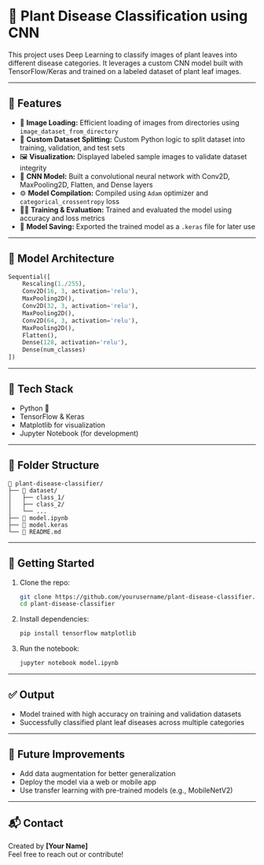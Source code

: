 
# 🌿 Plant Disease Classification using CNN

This project uses Deep Learning to classify images of plant leaves into different disease categories. It leverages a custom CNN model built with TensorFlow/Keras and trained on a labeled dataset of plant leaf images.

---

## 📌 Features

- 📁 **Image Loading:** Efficient loading of images from directories using `image_dataset_from_directory`
- 🔀 **Custom Dataset Splitting:** Custom Python logic to split dataset into training, validation, and test sets
- 🖼️ **Visualization:** Displayed labeled sample images to validate dataset integrity
- 🧠 **CNN Model:** Built a convolutional neural network with Conv2D, MaxPooling2D, Flatten, and Dense layers
- ⚙️ **Model Compilation:** Compiled using `Adam` optimizer and `categorical_crossentropy` loss
- 🏋️‍♂️ **Training & Evaluation:** Trained and evaluated the model using accuracy and loss metrics
- 💾 **Model Saving:** Exported the trained model as a `.keras` file for later use

---

## 🧪 Model Architecture

```python
Sequential([
    Rescaling(1./255),
    Conv2D(16, 3, activation='relu'),
    MaxPooling2D(),
    Conv2D(32, 3, activation='relu'),
    MaxPooling2D(),
    Conv2D(64, 3, activation='relu'),
    MaxPooling2D(),
    Flatten(),
    Dense(128, activation='relu'),
    Dense(num_classes)
])
```

---

## 🧬 Tech Stack

- Python 🐍
- TensorFlow & Keras
- Matplotlib for visualization
- Jupyter Notebook (for development)

---

## 📂 Folder Structure

```
📁 plant-disease-classifier/
├── 📁 dataset/
│   ├── class_1/
│   ├── class_2/
│   └── ...
├── 📄 model.ipynb
├── 📄 model.keras
└── 📄 README.md
```

---

## 🚀 Getting Started

1. Clone the repo:
   ```bash
   git clone https://github.com/yourusername/plant-disease-classifier.git
   cd plant-disease-classifier
   ```

2. Install dependencies:
   ```bash
   pip install tensorflow matplotlib
   ```

3. Run the notebook:
   ```bash
   jupyter notebook model.ipynb
   ```

---

## ✅ Output

- Model trained with high accuracy on training and validation datasets
- Successfully classified plant leaf diseases across multiple categories

---

## 📌 Future Improvements

- Add data augmentation for better generalization
- Deploy the model via a web or mobile app
- Use transfer learning with pre-trained models (e.g., MobileNetV2)

---

## 📬 Contact

Created by **[Your Name]**  
Feel free to reach out or contribute!

